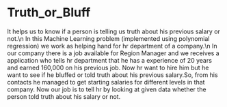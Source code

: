 # Truth_or_Bluff
It helps us to know if a person is telling us truth about his previous salary or not.\n
In this Machine Learning problem (implemented using polynomial regression) we work as helping hand for hr department of a company.\n
In our company there is a job available for Region Manager and we receives a application who tells hr department that he has a experience of 20 years and earned 160,000 on his previous job. Now hr want to hire him but he want to see if he bluffed or told truth about his previous salary.So, from his contacts he managed to get starting salaries for different levels in that company. Now our job is to tell hr by looking at given data whether the person told truth about his salary or not.
